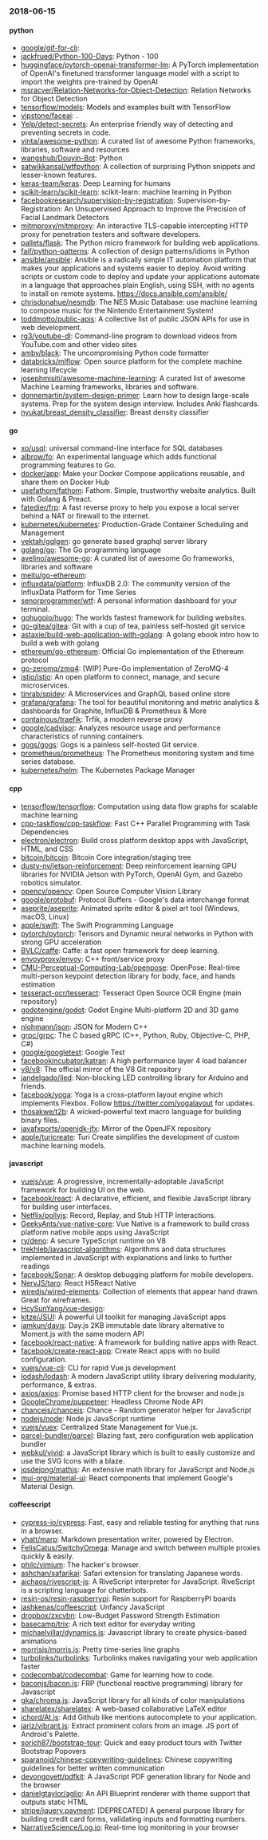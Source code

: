 ### 2018-06-15

#### python
* [google/gif-for-cli](https://github.com/google/gif-for-cli): 
* [jackfrued/Python-100-Days](https://github.com/jackfrued/Python-100-Days): Python - 100
* [huggingface/pytorch-openai-transformer-lm](https://github.com/huggingface/pytorch-openai-transformer-lm): A PyTorch implementation of OpenAI's finetuned transformer language model with a script to import the weights pre-trained by OpenAI
* [msracver/Relation-Networks-for-Object-Detection](https://github.com/msracver/Relation-Networks-for-Object-Detection): Relation Networks for Object Detection
* [tensorflow/models](https://github.com/tensorflow/models): Models and examples built with TensorFlow
* [vipstone/faceai](https://github.com/vipstone/faceai): .
* [Yelp/detect-secrets](https://github.com/Yelp/detect-secrets): An enterprise friendly way of detecting and preventing secrets in code.
* [vinta/awesome-python](https://github.com/vinta/awesome-python): A curated list of awesome Python frameworks, libraries, software and resources
* [wangshub/Douyin-Bot](https://github.com/wangshub/Douyin-Bot): Python 
* [satwikkansal/wtfpython](https://github.com/satwikkansal/wtfpython): A collection of surprising Python snippets and lesser-known features.
* [keras-team/keras](https://github.com/keras-team/keras): Deep Learning for humans
* [scikit-learn/scikit-learn](https://github.com/scikit-learn/scikit-learn): scikit-learn: machine learning in Python
* [facebookresearch/supervision-by-registration](https://github.com/facebookresearch/supervision-by-registration): Supervision-by-Registration: An Unsupervised Approach to Improve the Precision of Facial Landmark Detectors
* [mitmproxy/mitmproxy](https://github.com/mitmproxy/mitmproxy): An interactive TLS-capable intercepting HTTP proxy for penetration testers and software developers.
* [pallets/flask](https://github.com/pallets/flask): The Python micro framework for building web applications.
* [faif/python-patterns](https://github.com/faif/python-patterns): A collection of design patterns/idioms in Python
* [ansible/ansible](https://github.com/ansible/ansible): Ansible is a radically simple IT automation platform that makes your applications and systems easier to deploy. Avoid writing scripts or custom code to deploy and update your applications  automate in a language that approaches plain English, using SSH, with no agents to install on remote systems. https://docs.ansible.com/ansible/
* [chrisdonahue/nesmdb](https://github.com/chrisdonahue/nesmdb): The NES Music Database: use machine learning to compose music for the Nintendo Entertainment System!
* [toddmotto/public-apis](https://github.com/toddmotto/public-apis): A collective list of public JSON APIs for use in web development.
* [rg3/youtube-dl](https://github.com/rg3/youtube-dl): Command-line program to download videos from YouTube.com and other video sites
* [ambv/black](https://github.com/ambv/black): The uncompromising Python code formatter
* [databricks/mlflow](https://github.com/databricks/mlflow): Open source platform for the complete machine learning lifecycle
* [josephmisiti/awesome-machine-learning](https://github.com/josephmisiti/awesome-machine-learning): A curated list of awesome Machine Learning frameworks, libraries and software.
* [donnemartin/system-design-primer](https://github.com/donnemartin/system-design-primer): Learn how to design large-scale systems. Prep for the system design interview. Includes Anki flashcards.
* [nyukat/breast_density_classifier](https://github.com/nyukat/breast_density_classifier): Breast density classifier

#### go
* [xo/usql](https://github.com/xo/usql): universal command-line interface for SQL databases
* [albrow/fo](https://github.com/albrow/fo): An experimental language which adds functional programming features to Go.
* [docker/app](https://github.com/docker/app): Make your Docker Compose applications reusable, and share them on Docker Hub
* [usefathom/fathom](https://github.com/usefathom/fathom): Fathom. Simple, trustworthy website analytics. Built with Golang & Preact.
* [fatedier/frp](https://github.com/fatedier/frp): A fast reverse proxy to help you expose a local server behind a NAT or firewall to the internet.
* [kubernetes/kubernetes](https://github.com/kubernetes/kubernetes): Production-Grade Container Scheduling and Management
* [vektah/gqlgen](https://github.com/vektah/gqlgen): go generate based graphql server library
* [golang/go](https://github.com/golang/go): The Go programming language
* [avelino/awesome-go](https://github.com/avelino/awesome-go): A curated list of awesome Go frameworks, libraries and software
* [meitu/go-ethereum](https://github.com/meitu/go-ethereum): 
* [influxdata/platform](https://github.com/influxdata/platform): InfluxDB 2.0: The community version of the InfluxData Platform for Time Series
* [senorprogrammer/wtf](https://github.com/senorprogrammer/wtf): A personal information dashboard for your terminal.
* [gohugoio/hugo](https://github.com/gohugoio/hugo): The worlds fastest framework for building websites.
* [go-gitea/gitea](https://github.com/go-gitea/gitea): Git with a cup of tea, painless self-hosted git service
* [astaxie/build-web-application-with-golang](https://github.com/astaxie/build-web-application-with-golang): A golang ebook intro how to build a web with golang
* [ethereum/go-ethereum](https://github.com/ethereum/go-ethereum): Official Go implementation of the Ethereum protocol
* [go-zeromq/zmq4](https://github.com/go-zeromq/zmq4): [WIP] Pure-Go implementation of ZeroMQ-4
* [istio/istio](https://github.com/istio/istio): An open platform to connect, manage, and secure microservices.
* [tinrab/spidey](https://github.com/tinrab/spidey): A Microservices and GraphQL based online store
* [grafana/grafana](https://github.com/grafana/grafana): The tool for beautiful monitoring and metric analytics & dashboards for Graphite, InfluxDB & Prometheus & More
* [containous/traefik](https://github.com/containous/traefik): Trfik, a modern reverse proxy
* [google/cadvisor](https://github.com/google/cadvisor): Analyzes resource usage and performance characteristics of running containers.
* [gogs/gogs](https://github.com/gogs/gogs): Gogs is a painless self-hosted Git service.
* [prometheus/prometheus](https://github.com/prometheus/prometheus): The Prometheus monitoring system and time series database.
* [kubernetes/helm](https://github.com/kubernetes/helm): The Kubernetes Package Manager

#### cpp
* [tensorflow/tensorflow](https://github.com/tensorflow/tensorflow): Computation using data flow graphs for scalable machine learning
* [cpp-taskflow/cpp-taskflow](https://github.com/cpp-taskflow/cpp-taskflow): Fast C++ Parallel Programming with Task Dependencies
* [electron/electron](https://github.com/electron/electron): Build cross platform desktop apps with JavaScript, HTML, and CSS
* [bitcoin/bitcoin](https://github.com/bitcoin/bitcoin): Bitcoin Core integration/staging tree
* [dusty-nv/jetson-reinforcement](https://github.com/dusty-nv/jetson-reinforcement): Deep reinforcement learning GPU libraries for NVIDIA Jetson with PyTorch, OpenAI Gym, and Gazebo robotics simulator.
* [opencv/opencv](https://github.com/opencv/opencv): Open Source Computer Vision Library
* [google/protobuf](https://github.com/google/protobuf): Protocol Buffers - Google's data interchange format
* [aseprite/aseprite](https://github.com/aseprite/aseprite): Animated sprite editor & pixel art tool (Windows, macOS, Linux)
* [apple/swift](https://github.com/apple/swift): The Swift Programming Language
* [pytorch/pytorch](https://github.com/pytorch/pytorch): Tensors and Dynamic neural networks in Python with strong GPU acceleration
* [BVLC/caffe](https://github.com/BVLC/caffe): Caffe: a fast open framework for deep learning.
* [envoyproxy/envoy](https://github.com/envoyproxy/envoy): C++ front/service proxy
* [CMU-Perceptual-Computing-Lab/openpose](https://github.com/CMU-Perceptual-Computing-Lab/openpose): OpenPose: Real-time multi-person keypoint detection library for body, face, and hands estimation
* [tesseract-ocr/tesseract](https://github.com/tesseract-ocr/tesseract): Tesseract Open Source OCR Engine (main repository)
* [godotengine/godot](https://github.com/godotengine/godot): Godot Engine  Multi-platform 2D and 3D game engine
* [nlohmann/json](https://github.com/nlohmann/json): JSON for Modern C++
* [grpc/grpc](https://github.com/grpc/grpc): The C based gRPC (C++, Python, Ruby, Objective-C, PHP, C#)
* [google/googletest](https://github.com/google/googletest): Google Test
* [facebookincubator/katran](https://github.com/facebookincubator/katran): A high performance layer 4 load balancer
* [v8/v8](https://github.com/v8/v8): The official mirror of the V8 Git repository
* [jandelgado/jled](https://github.com/jandelgado/jled): Non-blocking LED controlling library for Arduino and friends.
* [facebook/yoga](https://github.com/facebook/yoga): Yoga is a cross-platform layout engine which implements Flexbox. Follow https://twitter.com/yogalayout for updates.
* [thosakwe/t2b](https://github.com/thosakwe/t2b): A wicked-powerful text macro language for building binary files.
* [javafxports/openjdk-jfx](https://github.com/javafxports/openjdk-jfx): Mirror of the OpenJFX repository
* [apple/turicreate](https://github.com/apple/turicreate): Turi Create simplifies the development of custom machine learning models.

#### javascript
* [vuejs/vue](https://github.com/vuejs/vue):  A progressive, incrementally-adoptable JavaScript framework for building UI on the web.
* [facebook/react](https://github.com/facebook/react): A declarative, efficient, and flexible JavaScript library for building user interfaces.
* [Netflix/pollyjs](https://github.com/Netflix/pollyjs): Record, Replay, and Stub HTTP Interactions.
* [GeekyAnts/vue-native-core](https://github.com/GeekyAnts/vue-native-core): Vue Native is a framework to build cross platform native mobile apps using JavaScript
* [ry/deno](https://github.com/ry/deno): A secure TypeScript runtime on V8
* [trekhleb/javascript-algorithms](https://github.com/trekhleb/javascript-algorithms): Algorithms and data structures implemented in JavaScript with explanations and links to further readings
* [facebook/Sonar](https://github.com/facebook/Sonar): A desktop debugging platform for mobile developers.
* [NervJS/taro](https://github.com/NervJS/taro):  React H5React Native 
* [wiredjs/wired-elements](https://github.com/wiredjs/wired-elements): Collection of elements that appear hand drawn. Great for wireframes.
* [HcySunYang/vue-design](https://github.com/HcySunYang/vue-design): 
* [kitze/JSUI](https://github.com/kitze/JSUI): A powerful UI toolkit for managing JavaScript apps
* [iamkun/dayjs](https://github.com/iamkun/dayjs):  Day.js 2KB immutable date library alternative to Moment.js with the same modern API
* [facebook/react-native](https://github.com/facebook/react-native): A framework for building native apps with React.
* [facebook/create-react-app](https://github.com/facebook/create-react-app): Create React apps with no build configuration.
* [vuejs/vue-cli](https://github.com/vuejs/vue-cli):  CLI for rapid Vue.js development
* [lodash/lodash](https://github.com/lodash/lodash): A modern JavaScript utility library delivering modularity, performance, & extras.
* [axios/axios](https://github.com/axios/axios): Promise based HTTP client for the browser and node.js
* [GoogleChrome/puppeteer](https://github.com/GoogleChrome/puppeteer): Headless Chrome Node API
* [chancejs/chancejs](https://github.com/chancejs/chancejs): Chance - Random generator helper for JavaScript
* [nodejs/node](https://github.com/nodejs/node): Node.js JavaScript runtime 
* [vuejs/vuex](https://github.com/vuejs/vuex):  Centralized State Management for Vue.js.
* [parcel-bundler/parcel](https://github.com/parcel-bundler/parcel):  Blazing fast, zero configuration web application bundler
* [webkul/vivid](https://github.com/webkul/vivid): a JavaScript library which is built to easily customize and use the SVG Icons with a blaze.
* [josdejong/mathjs](https://github.com/josdejong/mathjs): An extensive math library for JavaScript and Node.js
* [mui-org/material-ui](https://github.com/mui-org/material-ui): React components that implement Google's Material Design.

#### coffeescript
* [cypress-io/cypress](https://github.com/cypress-io/cypress): Fast, easy and reliable testing for anything that runs in a browser.
* [yhatt/marp](https://github.com/yhatt/marp): Markdown presentation writer, powered by Electron.
* [FelisCatus/SwitchyOmega](https://github.com/FelisCatus/SwitchyOmega): Manage and switch between multiple proxies quickly & easily.
* [philc/vimium](https://github.com/philc/vimium): The hacker's browser.
* [ashchan/safarikai](https://github.com/ashchan/safarikai): Safari extension for translating Japanese words.
* [aichaos/rivescript-js](https://github.com/aichaos/rivescript-js): A RiveScript interpreter for JavaScript. RiveScript is a scripting language for chatterbots.
* [resin-os/resin-raspberrypi](https://github.com/resin-os/resin-raspberrypi): Resin support for RaspberryPI boards
* [jashkenas/coffeescript](https://github.com/jashkenas/coffeescript): Unfancy JavaScript
* [dropbox/zxcvbn](https://github.com/dropbox/zxcvbn): Low-Budget Password Strength Estimation
* [basecamp/trix](https://github.com/basecamp/trix): A rich text editor for everyday writing
* [michaelvillar/dynamics.js](https://github.com/michaelvillar/dynamics.js): Javascript library to create physics-based animations
* [morrisjs/morris.js](https://github.com/morrisjs/morris.js): Pretty time-series line graphs
* [turbolinks/turbolinks](https://github.com/turbolinks/turbolinks): Turbolinks makes navigating your web application faster
* [codecombat/codecombat](https://github.com/codecombat/codecombat): Game for learning how to code.
* [baconjs/bacon.js](https://github.com/baconjs/bacon.js): FRP (functional reactive programming) library for Javascript
* [gka/chroma.js](https://github.com/gka/chroma.js): JavaScript library for all kinds of color manipulations
* [sharelatex/sharelatex](https://github.com/sharelatex/sharelatex): A web-based collaborative LaTeX editor
* [ichord/At.js](https://github.com/ichord/At.js): Add Github like mentions autocomplete to your application.
* [jariz/vibrant.js](https://github.com/jariz/vibrant.js): Extract prominent colors from an image. JS port of Android's Palette.
* [sorich87/bootstrap-tour](https://github.com/sorich87/bootstrap-tour): Quick and easy product tours with Twitter Bootstrap Popovers
* [sparanoid/chinese-copywriting-guidelines](https://github.com/sparanoid/chinese-copywriting-guidelines): Chinese copywriting guidelines for better written communication
* [devongovett/pdfkit](https://github.com/devongovett/pdfkit): A JavaScript PDF generation library for Node and the browser
* [danielgtaylor/aglio](https://github.com/danielgtaylor/aglio): An API Blueprint renderer with theme support that outputs static HTML
* [stripe/jquery.payment](https://github.com/stripe/jquery.payment): [DEPRECATED] A general purpose library for building credit card forms, validating inputs and formatting numbers.
* [NarrativeScience/Log.io](https://github.com/NarrativeScience/Log.io): Real-time log monitoring in your browser

